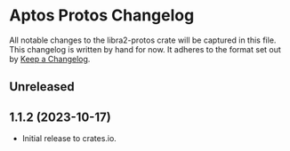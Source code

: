 # Aptos Protos Changelog

All notable changes to the libra2-protos crate will be captured in this file. This changelog is written by hand for now. It adheres to the format set out by [Keep a Changelog](https://keepachangelog.com/en/1.0.0/).

## Unreleased

## 1.1.2 (2023-10-17)
- Initial release to crates.io.
